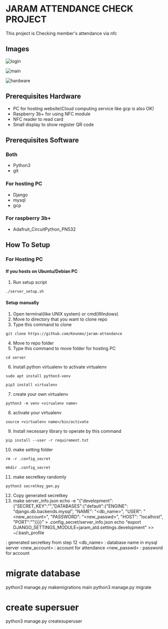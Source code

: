 # JARAM ATTENDANCE CHECK PROJECT

This project is Checking member's attendance via nfc



## Images

![login](https://raw.githubusercontent.com/Taewan-P/jaram-attendance/master/img/login_screen.png)

![main](https://raw.githubusercontent.com/Taewan-P/jaram-attendance/master/img/main_ranking_page.png)

![hardware](https://raw.githubusercontent.com/Taewan-P/jaram-attendance/master/img/hardware.jpeg)





## Prerequisites Hardware

* PC for hosting website(Cloud computing service like gcp is also OK)
* Raspberry 3b+ for using NFC module
* NFC reader to read card
* Small display to show register QR code

## Prerequisites Software

### Both

* Python3
* git

### For hosting PC

* Django
* mysql
* gcp

### For raspberry 3b+

* Adafruit_CircuitPython_PN532

## How To Setup

### For Hosting PC

#### If you hosts on Ubuntu/Debian PC
1. Run setup script

```
./server_setup.sh
```

#### Setup manually
1. Open terminal(like UNIX system) or cmd(Windows)
2. Move to directory that you want to clone repo
3. Type this command to clone

```
git clone https://github.com/Keunmo/jaram-attendance
```

4. Move to repo folder
5. Type this command to move folder for hosting PC

```
cd server
```

6. Install python virtualenv to activate virtualenv

```
sudo apt install python3-venv
```

```
pip3 install virtualenv
```

7. create your own virtualenv

```
python3 -m venv <virualenv name>
```

8. activate your virtualenv

```
source <virtualenv name>/bin/activate
```

9. Install necessary library to operate by this command

```
pip install --user -r requirement.txt
```

10. make setting folder
```
rm -r .config_secret
```

```
mkdir .config_secret
```

11. make secretkey randomly
```
python3 secretkey_gen.py
```

12. Copy generated secretkey
13. make server_info.json
echo -e "{\"development\":{\"SECRET_KEY\":\"<generated secretkey>\",\"DATABASES\":{\"default\":{\"ENGINE\": \"django.db.backends.mysql\", \"NAME\": \"<db_name>\", \"USER\": \"<new_account>", \"PASSWORD\": \"<new_passwd>", \"HOST\": \"localhost\", \"PORT\":\"\"}}}}" > .config_secret/server_info.json
echo  "export DJANGO_SETTINGS_MODULE=jaram_atd.settings.development" >> ~/.bash_profile

<generated scretkey> : generated secretkey from step 12
<db_name> : database name in mysql server
<new_account> : account for attendance
<new_passwd> : password for account
# migrate database

python3 manage.py makemigrations main
python3 manage.py migrate

# create supersuer
python3 manage.py createsuperuser